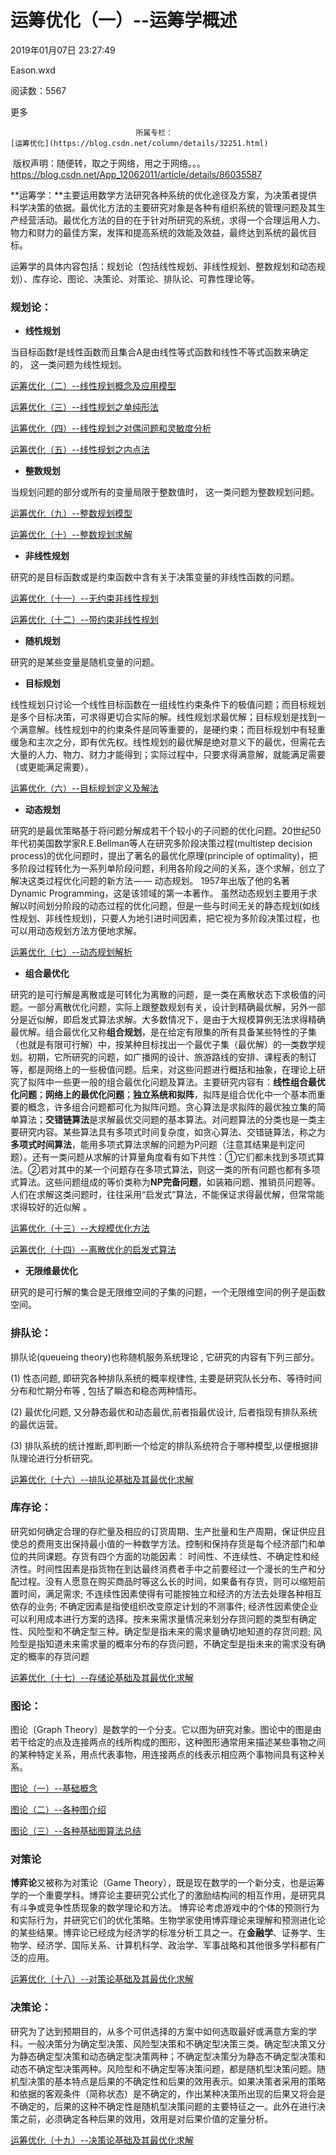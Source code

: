 # 运筹优化（一）--运筹学概述

2019年01月07日 23:27:49

Eason.wxd

阅读数：5567

更多

 								所属专栏： 																[运筹优化](https://blog.csdn.net/column/details/32251.html) 																 							

 									

​                   					 					版权声明：随便转，取之于网络，用之于网络。。。					https://blog.csdn.net/App_12062011/article/details/86035587				

​        **运筹学：**主要运用数学方法研究各种系统的优化途径及方案，为决策者提供科学决策的依据。最优化方法的主要研究对象是各种有组织系统的管理问题及其生产经营活动。最优化方法的目的在于针对所研究的系统，求得一个合理运用人力、物力和财力的最佳方案，发挥和提高系统的效能及效益，最终达到系统的最优目标。

运筹学的具体内容包括：规划论（包括线性规划、非线性规划、整数规划和动态规划）、库存论、图论、决策论、对策论、排队论、可靠性理论等。

### **规划论：**

- **线性规划**

当目标函数f是线性函数而且集合A是由线性等式函数和线性不等式函数来确定的， 这一类问题为线性规划。

[运筹优化（二）--线性规划概念及应用模型](https://blog.csdn.net/App_12062011/article/details/86091080)

[运筹优化（三）--线性规划之单纯形法](https://blog.csdn.net/App_12062011/article/details/86225363)

[运筹优化（四）--线性规划之对偶问题和灵敏度分析](https://blog.csdn.net/App_12062011/article/details/86360104)

[运筹优化（五）--线性规划之内点法](https://blog.csdn.net/App_12062011/article/details/86360137)

- **整数规划**

当规划问题的部分或所有的变量局限于整数值时， 这一类问题为整数规划问题。

[运筹优化（九）--整数规划模型](https://blog.csdn.net/App_12062011/article/details/86529628)

[运筹优化（十）--整数规划求解](https://blog.csdn.net/App_12062011/article/details/86531921)

- **非线性规划**

研究的是目标函数或是约束函数中含有关于决策变量的非线性函数的问题。

[运筹优化（十一）--无约束非线性规划](https://blog.csdn.net/App_12062011/article/details/86538273)

[运筹优化（十二）--带约束非线性规划](https://blog.csdn.net/App_12062011/article/details/86538279)

- **随机规划**

研究的是某些变量是随机变量的问题。

- **目标规划**

线性规划只讨论一个线性目标函数在一组线性约束条件下的极值问题；而目标规划是多个目标决策，可求得更切合实际的解。线性规划求最优解；目标规划是找到一个满意解。线性规划中的约束条件是同等重要的，是硬约束；而目标规划中有轻重缓急和主次之分，即有优先权。线性规划的最优解是绝对意义下的最优，但需花去大量的人力、物力、财力才能得到；实际过程中，只要求得满意解，就能满足需要（或更能满足需要）。

[运筹优化（六）--目标规划定义及解法](https://blog.csdn.net/App_12062011/article/details/86479541)

- **动态规划**

研究的是最优策略基于将问题分解成若干个较小的子问题的优化问题。20世纪50年代初美国数学家R.E.Bellman等人在研究多阶段决策过程(multistep  decision process)的优化问题时，提出了著名的最优化原理(principle of  optimality)，把多阶段过程转化为一系列单阶段问题，利用各阶段之间的关系，逐个求解，创立了解决这类过程优化问题的新方法 — —  动态规划。 1957年出版了他的名著Dynamic Programming，这是该领域的第一本著作。
 虽然动态规划主要用于求解以时间划分阶段的动态过程的优化问题，但是一些与时间无关的静态规划(如线性规划、非线性规划)，只要人为地引进时间因素，把它视为多阶段决策过程，也可以用动态规划方法方便地求解。

[运筹优化（七）--动态规划解析](https://blog.csdn.net/App_12062011/article/details/86498540)

- **组合最优化**

研究的是可行解是离散或是可转化为离散的问题，是一类在离散状态下求极值的问题。一部分离散优化问题，实际上跟整数规划有关，设计到精确最优解，另外一部分是近似解，即启发式算法求解。大多数情况下，是由于大规模算例无法求得精确最优解。组合最优化又称**组合规划**，是在给定有限集的所有具备某些特性的子集（也就是有限可行解）中，按某种目标找出一个最优子集（最优解）的一类数学规划。初期，它所研究的问题，如广播网的设计、旅游路线的安排、课程表的制订等，都是网络上的一些极值问题。后来，对这些问题进行概括和抽象，在理论上研究了拟阵中一些更一般的组合最优化问题及算法。主要研究内容有：**线性组合最优化问题**；**网络上的最优化问题**；**独立系统和拟阵**，拟阵是组合优化中一个基本而重要的概念，许多组合问题都可化为拟阵问题。贪心算法是求拟阵的最优独立集的简单算法；**交错链算法**是求解最优交问题的基本算法。对问题算法的分类也是一类主要研究内容。某些算法具有多项式时间复杂度，如贪心算法、交错链算法，称之为**多项式时间算法**，能用多项式算法求解的问题为P问题（注意其结果是判定问题）。还有一类问题从求解的计算量角度看有如下共性：①它们都未找到多项式算法。②若对其中的某一个问题存在多项式算法，则这一类的所有问题也都有多项式算法。这些问题组成的等价类称为**NP完备问题**，如装箱问题、推销员问题等。人们在求解这类问题时，往往采用“启发式”算法，不能保证求得最优解，但常常能求得较好的近似解 。

[运筹优化（十三）--大规模优化方法](https://blog.csdn.net/App_12062011/article/details/86552777)

[运筹优化（十四）--离散优化的启发式算法](https://blog.csdn.net/App_12062011/article/details/86557313)

- **无限维最优化**

研究的是可行解的集合是无限维空间的子集的问题，一个无限维空间的例子是函数空间。

### 排队论：

排队论(queueing theory)也称随机服务系统理论 , 它研究的内容有下列三部分。

(1) 性态问题, 即研究各种排队系统的概率规律性, 主要是研究队长分布、等待时间分布和忙期分布等 , 包括了瞬态和稳态两种情形。

(2) 最优化问题, 又分静态最优和动态最优,前者指最优设计, 后者指现有排队系统的最优运营。

(3) 排队系统的统计推断,即判断一个给定的排队系统符合于哪种模型,以便根据排 队理论进行分析研究。

[运筹优化（十六）--排队论基础及其最优化求解](https://blog.csdn.net/App_12062011/article/details/86607952)

### 库存论：

研究如何确定合理的存贮量及相应的订货周期、生产批量和生产周期，保证供应且使总的费用支出保持最小值的一种数学方法。控制和保持存货是每个经济部门和单位的共同课题。存货有四个方面的功能因素：   时间性、不连续性、不确定性和经济性。时间性因素是指货物在到达最终消费者手中之前要经过一个漫长的生产和分配过程。没有人愿意在购买商品时等这么长的时间，如果备有存货，则可以缩短前置时间，满足需求;  不连续性因素使得有可能按独立和经济的方法去处理各种相互依存的业务; 不确定因素是指使组织改变原定计划的不测事件;  经济性因素使企业可以利用成本进行方案的选择。按未来需求量情况来划分存货问题的类型有确定性、风险型和不确定型三种。确定型是指未来的需求量确切地知道的存货问题;  风险型是指知道未来需求量的概率分布的存货问题，不确定型是指未来的需求没有确定的概率的存货问题

[运筹优化（十七）--存储论基础及其最优化求解](https://blog.csdn.net/App_12062011/article/details/86635139)

### 图论：

图论〔Graph Theory〕是数学的一个分支。它以图为研究对象。图论中的图是由若干给定的点及连接两点的线所构成的图形，这种图形通常用来描述某些事物之间的某种特定关系，用点代表事物，用连接两点的线表示相应两个事物间具有这种关系。

[图论（一）--基础概念](https://blog.csdn.net/App_12062011/article/details/85686203)

[图论（二）--各种图介绍](https://blog.csdn.net/App_12062011/article/details/85686740)

[图论（三）--各种基础图算法总结](https://blog.csdn.net/App_12062011/article/details/85702962)

### 对策论

**博弈论**又被称为对策论（Game  Theory），既是现在数学的一个新分支，也是运筹学的一个重要学科。博弈论主要研究公式化了的激励结构间的相互作用，是研究具有斗争或竞争性质现象的数学理论和方法。   博弈论考虑游戏中的个体的预测行为和实际行为，并研究它们的优化策略。生物学家使用博弈理论来理解和预测进化论的某些结果。博弈论已经成为经济学的标准分析工具之一。在**金融学**、证券学、生物学、经济学、国际关系、计算机科学、政治学、军事战略和其他很多学科都有广泛的应用。

[运筹优化（十八）--对策论基础及其最优化求解](https://blog.csdn.net/App_12062011/article/details/86656605)

### 决策论：

研究为了达到预期目的，从多个可供选择的方案中如何选取最好或满意方案的学科。一般决策分为确定型决策、风险型决策和不确定型决策三类。确定型决策又分为静态确定型决策和动态确定型决策两种；不确定型决策分为静态不确定型决策和动态不确定型决策两种。风险型和不确定型等决策问题，都是随机型决策问题。随机型决策的基本特点是后果的不确定性和后果的效用表示。如果决策者采用的策略和依据的客观条件（简称状态）是不确定的，作出某种决策所出现的后果又将会是不确定的，后果的这种不确定性是随机型决策问题的主要特征之一。此外在进行决策之前，必须确定各种后果的效用，效用是对后果价值的定量分析。

[运筹优化（十九）--决策论基础及其最优化求解](https://blog.csdn.net/App_12062011/article/details/86663544)
